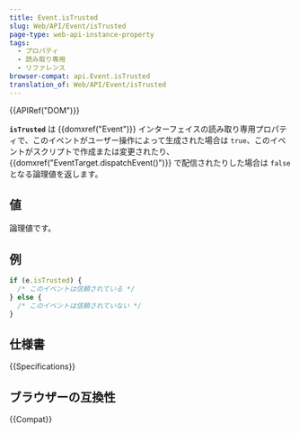 ```yaml
---
title: Event.isTrusted
slug: Web/API/Event/isTrusted
page-type: web-api-instance-property
tags:
  - プロパティ
  - 読み取り専用
  - リファレンス
browser-compat: api.Event.isTrusted
translation_of: Web/API/Event/isTrusted
---
```

{{APIRef("DOM")}}

**`isTrusted`** は {{domxref("Event")}} インターフェイスの読み取り専用プロパティで、このイベントがユーザー操作によって生成された場合は `true`、このイベントがスクリプトで作成または変更されたり、 {{domxref("EventTarget.dispatchEvent()")}} で配信されたりした場合は `false` となる論理値を返します。

## 値

論理値です。

## 例

```js
if (e.isTrusted) {
  /* このイベントは信頼されている */
} else {
  /* このイベントは信頼されていない */
}
```

## 仕様書

{{Specifications}}

## ブラウザーの互換性

{{Compat}}
